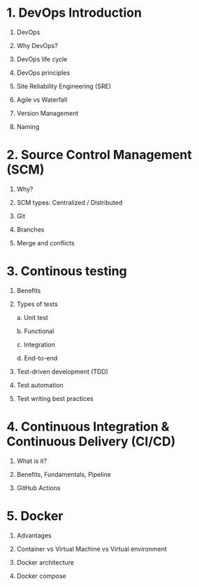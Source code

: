 # 1. DevOps Introduction

1. DevOps

2. Why DevOps?

3. DevOps life cycle

4. DevOps principles

5. Site Reliability Engineering (SRE) 

6. Agile vs Waterfall

7. Version Management

8. Naming



# 2. Source Control Management (SCM)

1. Why?

2. SCM types: Centralized / Distributed

3. Git

4. Branches

5. Merge and conflicts


# 3. Continous testing

1. Benefits

2. Types of tests

    a. Unit test

    b. Functional

    c. Integration

    d. End-to-end

3. Test-driven development (TDD)

4. Test automation

5. Test writing best practices



# 4. Continuous Integration & Continuous Delivery (CI/CD)

1. What is it?

2. Benefits, Fundamentals, Pipeline

3. GitHub Actions


# 5. Docker

1. Advantages

2. Container vs Virtual Machine vs Virtual environment

3. Docker architecture

4. Docker compose

